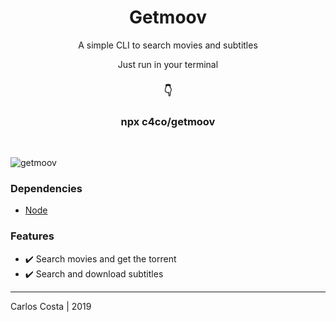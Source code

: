 <h1 align="center">
  Getmoov
</h1>

<p align="center">
  A simple CLI to search movies and subtitles
</p>

<p align="center">
  Just run in your terminal
</p>

<h3 align="center">
  👇
</h3>

<h3 align="center">
  npx c4co/getmoov
</h3>

<br/>

<img
  alt="getmoov"
  src="https://i.imgur.com/FtAMMHM.png"
/>


### Dependencies

- [Node](https://github.com/nvm-sh/nvm)

### Features

  - :heavy_check_mark: Search movies and get the torrent
  - :heavy_check_mark: Search and download subtitles

---

Carlos Costa | 2019
